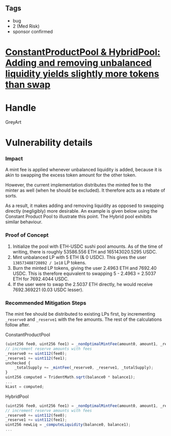 ## Tags

- bug
- 2 (Med Risk)
- sponsor confirmed

# [ConstantProductPool & HybridPool: Adding and removing unbalanced liquidity yields slightly more tokens than swap](https://github.com/code-423n4/2021-09-sushitrident-findings/issues/34) 

# Handle

GreyArt


# Vulnerability details

### Impact

A mint fee is applied whenever unbalanced liquidity is added, because it is akin to swapping the excess token amount for the other token.

However, the current implementation distributes the minted fee to the minter as well (when he should be excluded). It therefore acts as a rebate of sorts.

As a result, it makes adding and removing liquidity as opposed to swapping directly (negligibly) more desirable. An example is given below using the Constant Product Pool to illustrate this point. The Hybrid pool exhibits similar behaviour.

### Proof of Concept

1. Initialize the pool with ETH-USDC sushi pool amounts. As of the time of writing, there is roughly 53586.556 ETH and 165143020.5295 USDC.
2. Mint unbalanced LP with 5 ETH (& 0 USDC). This gives the user `138573488720892 / 1e18` LP tokens.
3. Burn the minted LP tokens, giving the user 2.4963 ETH and 7692.40 USDC. This is therefore equivalent to swapping 5 - 2.4963 = 2.5037 ETH for 7692.4044 USDC.
4. If the user were to swap the 2.5037 ETH directly, he would receive 7692.369221 (0.03 USDC lesser).

### Recommended Mitigation Steps

The mint fee should be distributed to existing LPs first, by incrementing `_reserve0` and `_reserve1` with the fee amounts. The rest of the calculations follow after.

ConstantProductPool

```jsx
(uint256 fee0, uint256 fee1) = _nonOptimalMintFee(amount0, amount1, _reserve0, _reserve1);
// increment reserve amounts with fees
_reserve0 += uint112(fee0);
_reserve1 += uint112(fee1);
unchecked {
    _totalSupply += _mintFee(_reserve0, _reserve1, _totalSupply);
}
uint256 computed = TridentMath.sqrt(balance0 * balance1);
...
kLast = computed;
```

HybridPool

```jsx
(uint256 fee0, uint256 fee1) = _nonOptimalMintFee(amount0, amount1, _reserve0, _reserve1);
// increment reserve amounts with fees
_reserve0 += uint112(fee0);
_reserve1 += uint112(fee1);
uint256 newLiq = _computeLiquidity(balance0, balance1);
...
```


